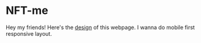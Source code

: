 # NFT-me

Hey my friends! Here's the [design](https://www.figma.com/file/5CV6tR0EMUHcJSfG5FEDnq/NFT-Me?node-id=0%3A1) of this webpage. I wanna do mobile first responsive layout.